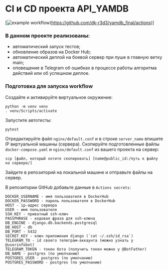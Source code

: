 # CI и CD проекта API_YAMDB


[![example workflow](https://github.com/dk-r3d3/yamdb_final/actions/workflows/yamdb_workflow.yml/badge.svg)(https://github.com/dk-r3d3/yamdb_final/actions)]
### В данном проекте реализованы:

- автоматический запуск тестов;
- обновление образов на Docker Hub;
- автоматический деплой на боевой сервер при пуше в главную ветку main;
- оповещение в Telegram об ошибках в процессе работы алгоритма действий или об успешном деплое.

### Подготовка для запуска workflow

Создайте и активируйте виртуальное окружение:

```
python -m venv venv
. venv/Scripts/activate
```

Запустите автотесты:

```
pytest
```

Отредактируйте файл `nginx/default.conf` и в строке `server_name` впишите IP виртуальной машины (сервера).
Скопируйте подготовленные файлы `docker-compose.yaml` и `nginx/default.conf` из вашего проекта на сервер:

```
scp [файл, который хотите скопировать] [name@public_id:/путь к файлу на сервере/]
```

Зайдите в репозиторий на локальной машине и отправьте файлы на сервер.


В репозитории GitHub добавьте данные в `Actions secrets`:

```
DOCKER_USERNAME - имя пользователя в DockerHub
DOCKER_PASSWORD - пароль пользователя в DockerHub
HOST - ip-адрес сервера
USER - имя пользователя
SSH_KEY - приватный ssh-ключ
PASSPHRASE - кодовая фраза для ssh-ключа
DB_ENGINE - django.db.backends.postgresql
DB_HOST - db
DB_PORT - 5432
SECRET_KEY - ключ приложения django (`cat ~/.ssh/id_rsa`)
TELEGRAM_TO - id своего телеграм-аккаунта (можно узнать у @userinfobot)
TELEGRAM_TOKEN - токен бота (получить токен можно у @BotFather)
DB_NAME - postgres (по умолчанию)
POSTGRES_USER - postgres (по умолчанию)
POSTGRES_PASSWORD - postgres (по умолчанию)
```
